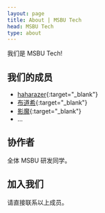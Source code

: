 ```yaml
---
layout: page
title: About | MSBU Tech
head: MSBU Tech
type: about
---
```


我们是 MSBU Tech!

## 我们的成员

* [haharazer](https://github.com/haharazer){:target="_blank"}
* [布道希](https://github.com/regrex){:target="_blank"}
* [影魔](https://github.com/hzphust){:target="_blank"}
* ...

## 协作者

全体 MSBU 研发同学。

## 加入我们

请直接联系以上成员。